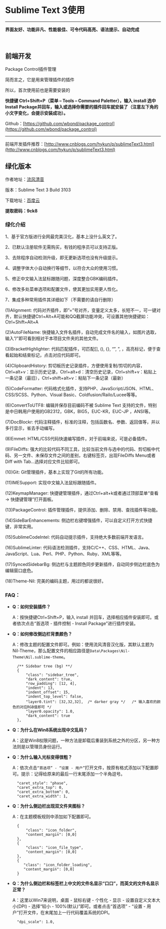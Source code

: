 # Sublime Text 3使用



--------

**界面友好、功能非凡、性能极佳、可令代码高亮、语法提示、自动完成**

<br />

## 前端开发

Package Control插件管理

简而言之，它是用来管理插件的插件

所以，首次使用前也是需要安装的

**快捷键 Ctrl+Shift+P（菜单 – Tools – Command Paletter），输入 install 选中Install Package并回车，输入或选择你需要的插件回车就安装了（注意左下角的小文字变化，会提示安装成功）。**

Github：[https://github.com/wbond/package_control](https://github.com/wbond/package_control)


--------


前端开发插件推荐：[http://www.cnblogs.com/hykun/p/sublimeText3.html](http://www.cnblogs.com/hykun/p/sublimeText3.html)

## 绿化版本

作者地址：[流风清音](https://www.google.co.jp/url?sa=t&rct=j&q=&esrc=s&source=web&cd=2&ved=0ahUKEwiow9bLi5_LAhXCYaYKHRieBYgQFgghMAE&url=http%3A%2F%2Fhaojian138.blog.163.com%2Fblog%2Fstatic%2F212643110201393010438357%2F&usg=AFQjCNGq3QRp9qQjGmn7jMsA9-31yNALJw&sig2=ZUmFHdg7ppLDTPsrlZwDKQ)

版本：Sublime Text 3 Build 3103

下载地址：[百度云](http://pan.baidu.com/s/1i4gipkp) 
	
**提取密码：9ck8**

### 绿化介绍

1、基于官方版进行全网最完美汉化，基本上没什么英文了。

2、已默认注册软件无需购买，有钱的程序员可以支持正版。

3、去除程序自动检测升级，即无更新选项也没有升级提示。

4、调整字体大小自动换行等细节，以符合大众的使用习惯。

5、修正中文输入法鼠标跟随问题，深度整合GBK编码插件。

6、修改多处菜单选项和配置文件，使其更加实用更人性化。

7、集成多种常用插件其详细如下（不需要的请自行删除）

(1)Alignment: 代码对齐插件，即”=”号对齐，变量定义太多，长短不一，可一键对齐，默认快捷键Ctrl+Alt+A可能和QQ截屏功能冲突，可设置其他快捷键如：Ctrl+Shift+Alt+A

(2)AutoFileName: 快捷输入文件名插件，自动完成文件名的输入，如图片选取，输入”/”即可看到相对于本项目文件夹的其他文件。

(3)BracketHighlighter: 代码匹配插件，可匹配[], (), {}, “”, ”, ，高亮标记，便于查看起始和结束标记，点击对应代码即可。

(4)ClipboardHistory: 剪切板历史记录插件，方便使用复制/剪切的内容，Ctrl+alt+v：显示历史记录，Ctrl+alt+d：清空历史记录，Ctrl+shift+v：粘贴上一条记录（最旧），Ctrl+shift+alt+v：粘贴下一条记录（最新）

(5)CodeFormatter: 代码格式化插件，支持PHP、JavaScript/JSON、HTML、CSS/SCSS、Python、Visual Basic、Coldfusion/Railo/Lucee等等。

(6)ConvertToUTF8: 编辑并保存目前编码不被 Sublime Text 支持的文件，特别是中日韩用户使用的GB2312，GBK，BIG5，EUC-KR，EUC-JP ，ANSI等。

(7)DocBlockr: 代码注释插件，标准的注释，包括函数名、参数、返回值等，并以多行显示，省去手动编写。

(8)Emmet: HTML/CSS代码快速编写插件，对于前端来说，可是必备插件。

(9)FileDiffs: 强大的比较代码不同工具，比较当前文件与选中的代码、剪切板中代码、另一文件、未保存文件之间的差别，右键标签页，出现FileDiffs Menu或者Diff with Tab…选择对应文件比较即可。

(10)Git: Git管理插件，基本上实现了Git的所有功能。

(11)IMESupport: 实现中文输入法鼠标跟随插件。

(12)KeymapManager: 快捷键管理插件，通过Ctrl+alt+k或者通过顶部菜单“查看 -> 快捷键管理”打开面板。

(13)PackageControl: 插件管理插件，提供添加、删除、禁用、查找插件等功能。

(14)SideBarEnhancements: 侧边栏右键增强插件，可以自定义打开方式快捷键，非常实用。

(15)SublimeCodeIntel: 代码自动提示插件，支持绝大多数前端开发语言。

(16)SublimeLinter: 代码语法检测插件，支持C/C++、CSS、HTML、Java、JavaScript、Lua、Perl、PHP、Python、Ruby、XML等等。

(17)SyncedSidebarBg: 侧边栏与主题颜色同步更新插件，自动同步侧边栏底色为编辑窗口底色。

(18)Theme-Nil: 完美的编码主题，用过的都说很好。


### FAQ：

- **Q：如何安装插件？**

	A：按快捷键Ctrl+Shift+P，输入 install 并回车，选择相应插件安装即可。或者依次点击“首选项 - 插件控制 - Install Package”进行插件安装。

- **Q：如何修改侧边栏背景颜色？**

	A：修改主题的配置文件即可。例如：使用流风清音汉化版，其默认主题为Nil-Theme，那么配置文件的相应路径是`Data\Packages\Nil-Theme\Nil.sublime-theme`。
	
		/** Sidebar tree (bg) **/
		{
			"class": "sidebar_tree",
			"dark_content": true,
			"row_padding": [12, 4],
			"indent": 13,
			"indent_offset": 15,
			"indent_top_level": false,
			"layer0.tint": [32,32,32],	/* darker gray */   /* 输入喜欢的颜色的对应RGB值即可 */
			"layer0.opacity": 1.0,
			"dark_content": true
		},

- **Q：为什么在Win8系统出现中文乱码？**

	A：这是Win8权限问题，一种方法是卸载后重装到系统之外的分区，另一种方法则是以管理员身份运行。

- **Q：为什么输入光标变得很粗？**

	A：依次点击`“首选项” - “设置 - 用户”`打开文件，按原有格式添加以下配置即可。提示：记得给原来的最后一行末尾添加一个半角逗号。
	
		"caret_style": "phase",
		"caret_extra_top": 0,
		"caret_extra_bottom": 0,
		"caret_extra_width": 1,

- **Q：为什么侧边栏出现双文件夹图标？**

	A：在主题模板规则中添加如下配置即可。
		
	    {
	        "class": "icon_folder",
	        "content_margin": [0,0]
	    },
	    {
	        "class": "icon_file_type",
	        "content_margin": [0,0]
	    },
	    {
	       "class": "icon_folder_loading",
	       "content_margin": [0,0]
	    }

- **Q：为什么侧边栏和标签栏上中文的文件名显示“口口”，而英文的文件名显示正常？**

	A：这里以Win7来说明，桌面 - 鼠标右键 - 个性化 - 显示 - 设置自定义文本大小(DPI) - 选择“较小 - 100%(默认)”即可。或者点击“首选项” - “设置 - 用户”打开文件，在末尾加上一行代码覆盖系统的DPI。
	
		"dpi_scale": 1.0,